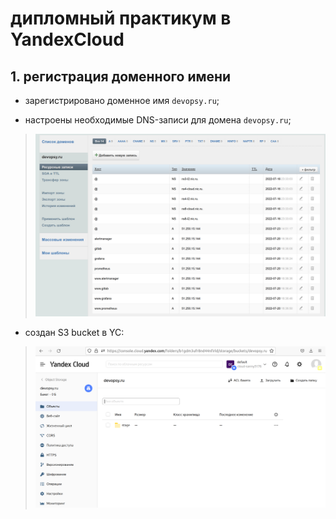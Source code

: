 # дипломный практикум в YandexCloud

## 1. регистрация доменного имени  
  
- зарегистрировано доменное имя `devopsy.ru`; 
   
- настроены необходимые DNS-записи для домена `devopsy.ru`;  
>![DNS](https://raw.githubusercontent.com/saksyonova/Diploma/main/images/1_DNS.png)  
  
- создан S3 bucket в YC:  
>![S3 bucket](https://raw.githubusercontent.com/saksyonova/Diploma/main/images/2_YC%203S%20bucket.png)  

